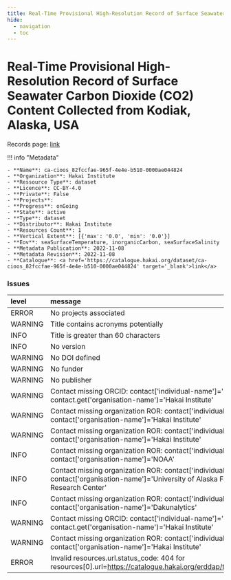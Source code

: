 ```yaml
---
title: Real-Time Provisional High-Resolution Record of Surface Seawater Carbon Dioxide (CO2) Content Collected from Kodiak, Alaska, USA
hide:
  - navigation
  - toc
---
```


# Real-Time Provisional High-Resolution Record of Surface Seawater Carbon Dioxide (CO2) Content Collected from Kodiak, Alaska, USA

Records page: <a href='https://catalogue.hakai.org/dataset/ca-cioos_82fccfae-965f-4e4e-b510-0000ae044824' target='_blank'>link</a>

<div id='map'></div>

!!! info "Metadata"
    
    - **Name**: ca-cioos_82fccfae-965f-4e4e-b510-0000ae044824 
    - **Organization**: Hakai Institute 
    - **Ressource Type**: dataset 
    - **Licence**: CC-BY-4.0 
    - **Private**: False 
    - **Projects**:  
    - **Progress**: onGoing 
    - **State**: active 
    - **Type**: dataset 
    - **Distributor**: Hakai Institute 
    - **Resources Count**: 1 
    - **Vertical Extent**: [{'max': '0.0', 'min': '0.0'}] 
    - **Eov**: seaSurfaceTemperature, inorganicCarbon, seaSurfaceSalinity 
    - **Metadata Publication**: 2022-11-08 
    - **Metadata Revision**: 2022-11-08 
    - **Catalogue**: <a href='https://catalogue.hakai.org/dataset/ca-cioos_82fccfae-965f-4e4e-b510-0000ae044824' target='_blank'>link</a> 

### Issues

| level   | message                                                                                                                                                            |
|:--------|:-------------------------------------------------------------------------------------------------------------------------------------------------------------------|
| ERROR   | No projects associated                                                                                                                                             |
| WARNING | Title contains acronyms potentially                                                                                                                                |
| INFO    | Title is greater than 60 characters                                                                                                                                |
| INFO    | No version                                                                                                                                                         |
| WARNING | No DOI defined                                                                                                                                                     |
| WARNING | No funder                                                                                                                                                          |
| WARNING | No publisher                                                                                                                                                       |
| WARNING | Contact missing ORCID: contact['individual-name']='Evans, Wiley' contact.get('organisation-name')='Hakai Institute'                                                |
| WARNING | Contact missing organization ROR:  contact['individual-name']='Evans, Wiley' contact['organisation-name']='Hakai Institute'                                        |
| WARNING | Contact missing organization ROR:  contact['individual-name']='' contact['organisation-name']='Hakai Institute'                                                    |
| INFO    | Contact missing organization ROR:  contact['individual-name']='' contact['organisation-name']='NOAA'                                                               |
| INFO    | Contact missing organization ROR:  contact['individual-name']='' contact['organisation-name']='University of Alaska Fairbanks Ocean Acidification Research Center' |
| INFO    | Contact missing organization ROR:  contact['individual-name']='' contact['organisation-name']='Dakunalytics'                                                       |
| WARNING | Contact missing ORCID: contact['individual-name']='Evans, Wiley' contact.get('organisation-name')='Hakai Institute'                                                |
| WARNING | Contact missing organization ROR:  contact['individual-name']='Evans, Wiley' contact['organisation-name']='Hakai Institute'                                        |
| ERROR   | Invalid resources.url.status_code: 404 for resources[0].url=https://catalogue.hakai.org/erddap/tabledap/KodiakBoL5min.html                                         |

<script>
   document.addEventListener("DOMContentLoaded", function() {
    var map = L.map('map').setView([51.505, -125.09], 5);
    L.tileLayer('https://tile.openstreetmap.org/{z}/{x}/{y}.png', {
        maxZoom: 19,
        attribution: '&copy; <a href="http://www.openstreetmap.org/copyright">OpenStreetMap</a>'
    }).addTo(map);
    var geojsonFeature = {
        "type": "Feature",
        "properties": {
            "name" : "Real-Time Provisional High-Resolution Record of Surface Seawater Carbon Dioxide (CO2) Content Collected from Kodiak, Alaska, USA"
        },
        "geometry": {'type': 'Point', 'coordinates': [-152.41, 57.79]}
    }
    L.geoJSON(geojsonFeature).addTo(map);
   })
</script>